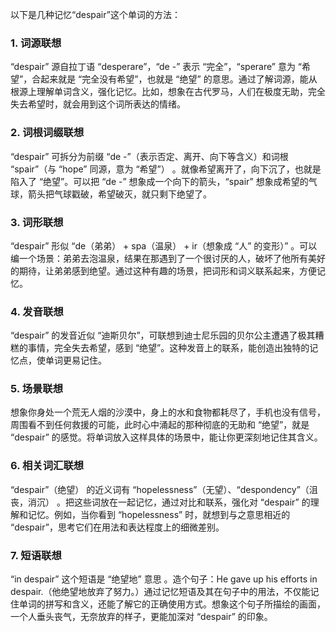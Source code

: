 以下是几种记忆“despair”这个单词的方法：

### 1. 词源联想
“despair” 源自拉丁语 “desperare”，“de -” 表示 “完全”，“sperare” 意为 “希望”，合起来就是 “完全没有希望”，也就是 “绝望” 的意思。通过了解词源，能从根源上理解单词含义，强化记忆。比如，想象在古代罗马，人们在极度无助，完全失去希望时，就会用到这个词所表达的情绪。

### 2. 词根词缀联想
“despair” 可拆分为前缀 “de -”（表示否定、离开、向下等含义）和词根 “spair”（与 “hope” 同源，意为 “希望”） 。就像希望离开了，向下沉了，也就是陷入了 “绝望”。可以把 “de -” 想象成一个向下的箭头，“spair” 想象成希望的气球，箭头把气球戳破，希望破灭，就只剩下绝望了。

### 3. 词形联想
“despair” 形似 “de（弟弟） + spa（温泉） + ir（想象成 “人” 的变形）” 。可以编一个场景：弟弟去泡温泉，结果在那遇到了一个很讨厌的人，破坏了他所有美好的期待，让弟弟感到绝望。通过这种有趣的场景，把词形和词义联系起来，方便记忆。

### 4. 发音联想
“despair” 的发音近似 “迪斯贝尔”，可联想到迪士尼乐园的贝尔公主遭遇了极其糟糕的事情，完全失去希望，感到 “绝望”。这种发音上的联系，能创造出独特的记忆点，使单词更易记住。

### 5. 场景联想
想象你身处一个荒无人烟的沙漠中，身上的水和食物都耗尽了，手机也没有信号，周围看不到任何救援的可能，此时心中涌起的那种彻底的无助和 “绝望”，就是 “despair” 的感觉。将单词放入这样具体的场景中，能让你更深刻地记住其含义。

### 6. 相关词汇联想
“despair”（绝望） 的近义词有 “hopelessness”（无望）、“despondency”（沮丧，消沉） 。把这些词放在一起记忆，通过对比和联系，强化对 “despair” 的理解和记忆。例如，当你看到 “hopelessness” 时，就想到与之意思相近的 “despair”，思考它们在用法和表达程度上的细微差别。

### 7. 短语联想
“in despair” 这个短语是 “绝望地” 意思 。造个句子：He gave up his efforts in despair.（他绝望地放弃了努力。）通过记忆短语及其在句子中的用法，不仅能记住单词的拼写和含义，还能了解它的正确使用方式。想象这个句子所描绘的画面，一个人垂头丧气，无奈放弃的样子，更能加深对 “despair” 的印象。 